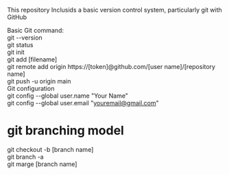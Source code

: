 This repository Inclusids a basic version control system, particularly git with GitHub

Basic Git command: <br>
git --version <br>
git status <br>
git init <br>
git add [filename] <br>
git remote add origin https://[token]@github.com/[user name]/[repository name] <br>
git push -u origin main <br>
Git configuration<br>
git config --global user.name "Your Name"<br>
git config --global user.email "youremail@gmail.com"<br>

<h1>git branching model</h1>

git checkout -b [branch name]<br>
git branch -a <br>
git marge [branch name]<br>
